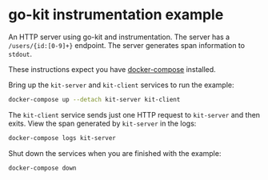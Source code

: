 # go-kit instrumentation example

An HTTP server using go-kit and instrumentation. The server has a
`/users/{id:[0-9]+}` endpoint. The server generates span information to
`stdout`.

These instructions expect you have
[docker-compose](https://docs.docker.com/compose/) installed.

Bring up the `kit-server` and `kit-client` services to run the
example:

```sh
docker-compose up --detach kit-server kit-client
```

The `kit-client` service sends just one HTTP request to `kit-server`
and then exits. View the span generated by `kit-server` in the logs:

```sh
docker-compose logs kit-server
```

Shut down the services when you are finished with the example:

```sh
docker-compose down
```
